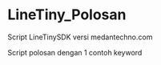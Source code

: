 # LineTiny_Polosan
Script LineTinySDK versi medantechno.com

Script polosan dengan 1 contoh keyword
